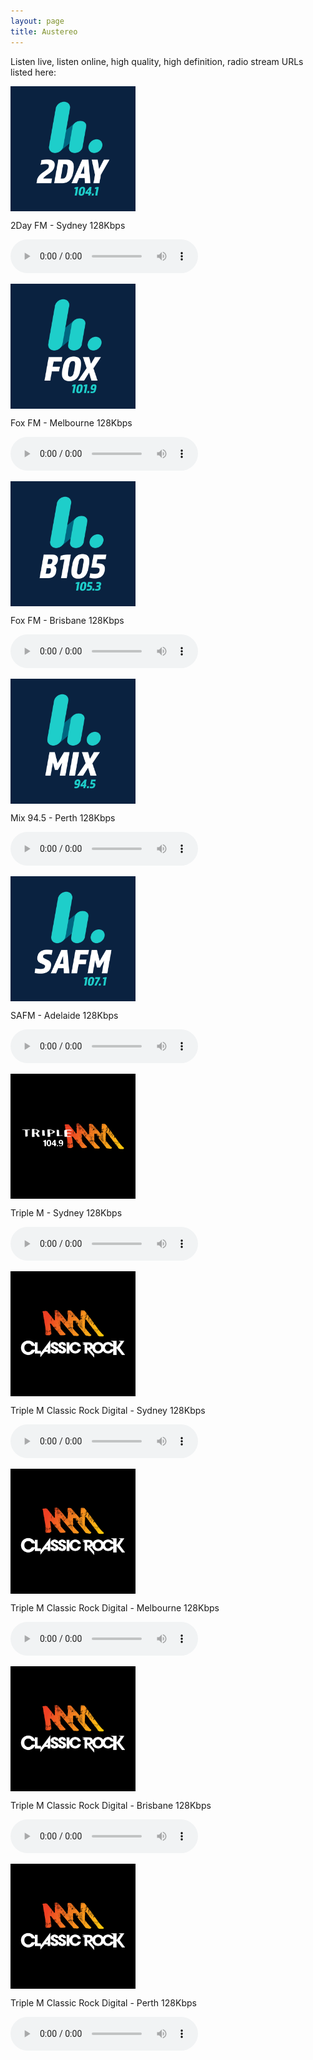 ```yaml
---
layout: page
title: Austereo
---
```

<script src="https://cdn.jsdelivr.net/npm/hls.js@latest"></script> <!-- Include the HLS.js library -->

Listen live, listen online, high quality, high definition, radio stream URLs listed here:

<!------------------ Hit Network ------------------>

<p align="left"><a href="https://wz2liw.scahw.com.au/live/2day_128.stream/playlist.m3u8">
<img style="vertical-align:middle;margin:0px 0px 0px 0px" width="200" src="/assets/img/stations/2day.png">
</a></p>

2Day FM - Sydney 128Kbps

<audio id="2day" controls></audio>


<p align="left"><a href="https://wz3liw.scahw.com.au/live/3fox_128.stream/playlist.m3u8">
<img style="vertical-align:middle;margin:0px 0px 0px 0px" width="200" src="/assets/img/stations/fox.png">
</a></p>

Fox FM - Melbourne 128Kbps

<audio id="3fox" controls></audio>


<p align="left"><a href="https://wz4liw.scahw.com.au/live/4bbb_128.stream/playlist.m3u8">
<img style="vertical-align:middle;margin:0px 0px 0px 0px" width="200" src="/assets/img/stations/b105.png">
</a></p>

Fox FM - Brisbane 128Kbps

<audio id="4bbb" controls></audio>


<p align="left"><a href="https://wz6liw.scahw.com.au/live/6mix_128.stream/playlist.m3u8">
<img style="vertical-align:middle;margin:0px 0px 0px 0px" width="200" src="/assets/img/stations/Mix94.5.png">
</a></p>

Mix 94.5 - Perth 128Kbps

<audio id="6mix" controls></audio>


<p align="left"><a href="https://wz5liw.scahw.com.au/live/5ssa_128.stream/playlist.m3u8">
<img style="vertical-align:middle;margin:0px 0px 0px 0px" width="200" src="/assets/img/stations/safm.png">
</a></p>

SAFM - Adelaide 128Kbps

<audio id="5ssa" controls></audio>


<!------------------ Triple M Network ------------------>

<p align="left"><a href="https://wz3liw.scahw.com.au/live/2mmm_128.stream/playlist.m3u8">
<img style="vertical-align:middle;margin:0px 0px 0px 0px" width="200" src="/assets/img/stations/2mmm.png">
</a></p>

Triple M - Sydney 128Kbps

<audio id="2mmm" controls></audio>

<!------------------ Triple M Classic Rock ------------------>

<p align="left"><a href="https://wz2liw.scahw.com.au/live/2classicrock_128.stream/playlist.m3u8">
<img style="vertical-align:middle;margin:0px 0px 0px 0px" width="200" src="/assets/img/stations/triplemclassicrock.png">
</a></p>

Triple M Classic Rock Digital - Sydney 128Kbps

<audio id="2classicrock" controls></audio>


<p align="left"><a href="https://wz2liw.scahw.com.au/live/3classicrock_128.stream/playlist.m3u8">
<img style="vertical-align:middle;margin:0px 0px 0px 0px" width="200" src="/assets/img/stations/triplemclassicrock.png">
</a></p>

Triple M Classic Rock Digital - Melbourne 128Kbps

<audio id="3classicrock" controls></audio>

<p align="left"><a href="https://wz2liw.scahw.com.au/live/4classicrock_128.stream/playlist.m3u8">
<img style="vertical-align:middle;margin:0px 0px 0px 0px" width="200" src="/assets/img/stations/triplemclassicrock.png">
</a></p>

Triple M Classic Rock Digital - Brisbane 128Kbps

<audio id="4classicrock" controls></audio>

<p align="left"><a href="https://wz2liw.scahw.com.au/live/6classicrock_128.stream/playlist.m3u8">
<img style="vertical-align:middle;margin:0px 0px 0px 0px" width="200" src="/assets/img/stations/triplemclassicrock.png">
</a></p>

Triple M Classic Rock Digital - Perth 128Kbps

<audio id="6classicrock" controls></audio>


<!------------------------------------------->
<!--------SCRIPTS-------->
<!------------------------------------------->

<!------------------ Triple M Classic Rock ------------------>

<script>
  var audio1 = document.getElementById('2classicrock');
  var audioSrc1 = 'https://wz2liw.scahw.com.au/live/2classicrock_128.stream/playlist.m3u8';
  var hls1 = new Hls();
  // Initialize more audio variables as needed

  if (audio1.canPlayType('application/vnd.apple.mpegurl') || (typeof window.Hls === 'undefined')) {
    audio1.src = audioSrc1;

  } else {

      hls1.attachMedia(audio1);

    // When the play button is clicked, check if the source is loaded and start playback
    audio1.addEventListener('play', function() {
      if (hls1.media && hls1.media.readyState === 4) { // Check if the source is loaded (readyState 4 means loaded)
        hls1.startLoad(); // Resume loading in case it was stopped
      } else {
        hls1.loadSource(audioSrc1); // Provide the path to your .m3u8 file
        audio1.play();
      }
    });
    // Stop loading the source when the audio is paused
    audio1.addEventListener('pause', function() {
      hls1.stopLoad(); // Stop loading the source
    });
  }
</script>

<script>
  var audio2 = document.getElementById('3classicrock');
  var audioSrc2 = 'https://wz2liw.scahw.com.au/live/2classicrock_128.stream/playlist.m3u8';
  var hls2 = new Hls();

  if (audio2.canPlayType('application/vnd.apple.mpegurl') || (typeof window.Hls === 'undefined')) {
    audio2.src = audioSrc2;

  } else {

      hls2.attachMedia(audio2);

    // When the play button is clicked, check if the source is loaded and start playback
    audio2.addEventListener('play', function() {
      if (hls2.media && hls2.media.readyState === 4) { // Check if the source is loaded (readyState 4 means loaded)
        hls2.startLoad(); // Resume loading in case it was stopped
      } else {
        hls2.loadSource(audioSrc2); // Provide the path to your .m3u8 file
        audio2.play();
      }
    });
    // Stop loading the source when the audio is paused
    audio2.addEventListener('pause', function() {
      hls2.stopLoad(); // Stop loading the source
    });
  }
</script>

<script>
  var audio3 = document.getElementById('4classicrock');
  var audioSrc3 = 'https://wz2liw.scahw.com.au/live/4classicrock_128.stream/playlist.m3u8';
  var hls3 = new Hls();

  if (audio3.canPlayType('application/vnd.apple.mpegurl') || (typeof window.Hls === 'undefined')) {
    audio3.src = audioSrc3;

  } else {

      hls3.attachMedia(audio3);

    // When the play button is clicked, check if the source is loaded and start playback
    audio3.addEventListener('play', function() {
      if (hls3.media && hls3.media.readyState === 4) { // Check if the source is loaded (readyState 4 means loaded)
        hls3.startLoad(); // Resume loading in case it was stopped
      } else {
        hls3.loadSource(audioSrc3); // Provide the path to your .m3u8 file
        audio3.play();
      }
    });
    // Stop loading the source when the audio is paused
    audio3.addEventListener('pause', function() {
      hls3.stopLoad(); // Stop loading the source
    });
  }
</script>

<script>
  var audio4 = document.getElementById('6classicrock');
  var audioSrc4 = 'https://wz2liw.scahw.com.au/live/6classicrock_128.stream/playlist.m3u8';
  var hls4 = new Hls();

  if (audio4.canPlayType('application/vnd.apple.mpegurl') || (typeof window.Hls === 'undefined')) {
    audio4.src = audioSrc4; 

  } else {

      hls4.attachMedia(audio4);

    // When the play button is clicked, check if the source is loaded and start playback
    audio4.addEventListener('play', function() {
      if (hls4.media && hls4.media.readyState === 4) { // Check if the source is loaded (readyState 4 means loaded)
        hls4.startLoad(); // Resume loading in case it was stopped
      } else {
        hls4.loadSource(audioSrc4); // Provide the path to your .m3u8 file
        audio4.play();
      }
    });
    // Stop loading the source when the audio is paused
    audio4.addEventListener('pause', function() {
      hls4.stopLoad(); // Stop loading the source
    });
  }
</script>

<!------------------ Hit ------------------>

<script>
  var audio5 = document.getElementById('2day');
  var audioSrc5 = 'https://wz2liw.scahw.com.au/live/2day_128.stream/playlist.m3u8';
  var hls5 = new Hls();

  if (audio5.canPlayType('application/vnd.apple.mpegurl') || (typeof window.Hls === 'undefined')) {
    audio5.src = audioSrc5; 

  } else {

      hls5.attachMedia(audio5);

    // When the play button is clicked, check if the source is loaded and start playback
    audio5.addEventListener('play', function() {
      if (hls5.media && hls5.media.readyState === 4) { // Check if the source is loaded (readyState 4 means loaded)
        hls5.startLoad(); // Resume loading in case it was stopped
      } else {
        hls5.loadSource(audioSrc5); // Provide the path to your .m3u8 file
        audio5.play();
      }
    });
    // Stop loading the source when the audio is paused
    audio5.addEventListener('pause', function() {
      hls5.stopLoad(); // Stop loading the source
    });
  }
</script>

<script>
  var audio6 = document.getElementById('2dance');
  var audioSrc6 = 'https://wz2liw.scahw.com.au/live/2dance_128.stream/playlist.m3u8';
  var hls6 = new Hls();

  if (audio6.canPlayType('application/vnd.apple.mpegurl') || (typeof window.Hls === 'undefined')) {
    audio6.src = audioSrc6; 

  } else {

      hls6.attachMedia(audio6);

    // When the play button is clicked, check if the source is loaded and start playback
    audio6.addEventListener('play', function() {
      if (hls6.media && hls6.media.readyState === 4) { // Check if the source is loaded (readyState 4 means loaded)
        hls6.startLoad(); // Resume loading in case it was stopped
      } else {
        hls6.loadSource(audioSrc6); // Provide the path to your .m3u8 file
        audio6.play();
      }
    });
    // Stop loading the source when the audio is paused
    audio6.addEventListener('pause', function() {
      hls6.stopLoad(); // Stop loading the source
    });
  }
</script>

<script>
  var audio7 = document.getElementById('2easy');
  var audioSrc7 = 'https://wz2liw.scahw.com.au/live/2easy_128.stream/playlist.m3u8';
  var hls7 = new Hls();

  if (audio7.canPlayType('application/vnd.apple.mpegurl') || (typeof window.Hls === 'undefined')) {
    audio7.src = audioSrc7; 

  } else {

      hls7.attachMedia(audio7);

    // When the play button is clicked, check if the source is loaded and start playback
    audio7.addEventListener('play', function() {
      if (hls7.media && hls7.media.readyState === 4) { // Check if the source is loaded (readyState 4 means loaded)
        hls7.startLoad(); // Resume loading in case it was stopped
      } else {
        hls7.loadSource(audioSrc7); // Provide the path to your .m3u8 file
        audio7.play();
      }
    });
    // Stop loading the source when the audio is paused
    audio7.addEventListener('pause', function() {
      hls7.stopLoad(); // Stop loading the source
    });
  }
</script>

<script>
  var audio8 = document.getElementById('3fox');
  var audioSrc8 = 'https://wz2liw.scahw.com.au/live/3fox_128.stream/playlist.m3u8';
  var hls8 = new Hls();

  if (audio8.canPlayType('application/vnd.apple.mpegurl') || (typeof window.Hls === 'undefined')) {
    audio8.src = audioSrc8; 

  } else {

      hls8.attachMedia(audio8);

    // When the play button is clicked, check if the source is loaded and start playback
    audio8.addEventListener('play', function() {
      if (hls8.media && hls8.media.readyState === 4) { // Check if the source is loaded (readyState 4 means loaded)
        hls8.startLoad(); // Resume loading in case it was stopped
      } else {
        hls8.loadSource(audioSrc8); // Provide the path to your .m3u8 file
        audio8.play();
      }
    });
    // Stop loading the source when the audio is paused
    audio8.addEventListener('pause', function() {
      hls8.stopLoad(); // Stop loading the source
    });
  }
</script>

<script>
  var audio8 = document.getElementById('4bbb');
  var audioSrc8 = 'https://wz4liw.scahw.com.au/live/4bbb_128.stream/playlist.m3u8';
  var hls8 = new Hls();

  if (audio8.canPlayType('application/vnd.apple.mpegurl') || (typeof window.Hls === 'undefined')) {
    audio8.src = audioSrc8; 

  } else {

      hls8.attachMedia(audio8);

    // When the play button is clicked, check if the source is loaded and start playback
    audio8.addEventListener('play', function() {
      if (hls8.media && hls8.media.readyState === 4) { // Check if the source is loaded (readyState 4 means loaded)
        hls8.startLoad(); // Resume loading in case it was stopped
      } else {
        hls8.loadSource(audioSrc8); // Provide the path to your .m3u8 file
        audio8.play();
      }
    });
    // Stop loading the source when the audio is paused
    audio8.addEventListener('pause', function() {
      hls8.stopLoad(); // Stop loading the source
    });
  }
</script>

<script>
  var audio9 = document.getElementById('5ssa');
  var audioSrc9 = 'https://wz5liw.scahw.com.au/live/5ssa_128.stream/playlist.m3u8';
  var hls9 = new Hls();

  if (audio9.canPlayType('application/vnd.apple.mpegurl') || (typeof window.Hls === 'undefined')) {
    audio9.src = audioSrc9; 

  } else {

      hls9.attachMedia(audio9);

    // When the play button is clicked, check if the source is loaded and start playback
    audio9.addEventListener('play', function() {
      if (hls9.media && hls9.media.readyState === 4) { // Check if the source is loaded (readyState 4 means loaded)
        hls9.startLoad(); // Resume loading in case it was stopped
      } else {
        hls9.loadSource(audioSrc9); // Provide the path to your .m3u8 file
        audio9.play();
      }
    });
    // Stop loading the source when the audio is paused
    audio9.addEventListener('pause', function() {
      hls9.stopLoad(); // Stop loading the source
    });
  }
</script>

<script>
  var audio10 = document.getElementById('6mix');
  var audioSrc10 = 'https://wz6liw.scahw.com.au/live/6mix_128.stream/playlist.m3u8';
  var hls10 = new Hls();

  if (audio10.canPlayType('application/vnd.apple.mpegurl') || (typeof window.Hls === 'undefined')) {
    audio10.src = audioSrc10; 

  } else {

      hls10.attachMedia(audio10);

    // When the play button is clicked, check if the source is loaded and start playback
    audio10.addEventListener('play', function() {
      if (hls10.media && hls10.media.readyState === 4) { // Check if the source is loaded (readyState 4 means loaded)
        hls10.startLoad(); // Resume loading in case it was stopped
      } else {
        hls10.loadSource(audioSrc10); // Provide the path to your .m3u8 file
        audio10.play();
      }
    });
    // Stop loading the source when the audio is paused
    audio10.addEventListener('pause', function() {
      hls10.stopLoad(); // Stop loading the source
    });
  }
</script>

<!------------------ Triple M ------------------>

<script>
  var audio11 = document.getElementById('2mmm');
  var audioSrc11 = 'https://wz3liw.scahw.com.au/live/2mmm_128.stream/playlist.m3u8';
  var hls11 = new Hls();

  if (audio11.canPlayType('application/vnd.apple.mpegurl') || (typeof window.Hls === 'undefined')) {
    audio11.src = audioSrc11; 

  } else {

      hls11.attachMedia(audio11);

    // When the play button is clicked, check if the source is loaded and start playback
    audio11.addEventListener('play', function() {
      if (hls11.media && hls11.media.readyState === 4) { // Check if the source is loaded (readyState 4 means loaded)
        hls11.startLoad(); // Resume loading in case it was stopped
      } else {
        hls11.loadSource(audioSrc11); // Provide the path to your .m3u8 file
        audio11.play();
      }
    });
    // Stop loading the source when the audio is paused
    audio11.addEventListener('pause', function() {
      hls11.stopLoad(); // Stop loading the source
    });
  }
</script>

<script>
  var audio12 = document.getElementById('3mmm');
  var audioSrc12 = 'https://wz3liw.scahw.com.au/live/3mmm_128.stream/playlist.m3u8';
  var hls12 = new Hls();

  if (audio12.canPlayType('application/vnd.apple.mpegurl') || (typeof window.Hls === 'undefined')) {
    audio12.src = audioSrc12; 

  } else {

      hls12.attachMedia(audio12);

    // When the play button is clicked, check if the source is loaded and start playback
    audio12.addEventListener('play', function() {
      if (hls12.media && hls12.media.readyState === 4) { // Check if the source is loaded (readyState 4 means loaded)
        hls12.startLoad(); // Resume loading in case it was stopped
      } else {
        hls12.loadSource(audioSrc12); // Provide the path to your .m3u8 file
        audio12.play();
      }
    });
    // Stop loading the source when the audio is paused
    audio12.addEventListener('pause', function() {
      hls12.stopLoad(); // Stop loading the source
    });
  }
</script>

<script>
  var audio13 = document.getElementById('4mmm');
  var audioSrc13 = 'https://wz3liw.scahw.com.au/live/4mmm_128.stream/playlist.m3u8';
  var hls13 = new Hls();

  if (audio13.canPlayType('application/vnd.apple.mpegurl') || (typeof window.Hls === 'undefined')) {
    audio13.src = audioSrc13; 

  } else {

      hls13.attachMedia(audio13);

    // When the play button is clicked, check if the source is loaded and start playback
    audio13.addEventListener('play', function() {
      if (hls13.media && hls13.media.readyState === 4) { // Check if the source is loaded (readyState 4 means loaded)
        hls13.startLoad(); // Resume loading in case it was stopped
      } else {
        hls13.loadSource(audioSrc13); // Provide the path to your .m3u8 file
        audio13.play();
      }
    });
    // Stop loading the source when the audio is paused
    audio13.addEventListener('pause', function() {
      hls13.stopLoad(); // Stop loading the source
    });
  }
</script>

<script>
  var audio14 = document.getElementById('6ppm');
  var audioSrc14 = 'https://wz3liw.scahw.com.au/live/6ppm_128.stream/playlist.m3u8';
  var hls14 = new Hls();

  if (audio14.canPlayType('application/vnd.apple.mpegurl') || (typeof window.Hls === 'undefined')) {
    audio14.src = audioSrc14; 

  } else {

      hls14.attachMedia(audio14);

    // When the play button is clicked, check if the source is loaded and start playback
    audio14.addEventListener('play', function() {
      if (hls14.media && hls14.media.readyState === 4) { // Check if the source is loaded (readyState 4 means loaded)
        hls14.startLoad(); // Resume loading in case it was stopped
      } else {
        hls14.loadSource(audioSrc14); // Provide the path to your .m3u8 file
        audio14.play();
      }
    });
    // Stop loading the source when the audio is paused
    audio14.addEventListener('pause', function() {
      hls14.stopLoad(); // Stop loading the source
    });
  }
</script>

<script>
  var audio15 = document.getElementById('5mmm');
  var audioSrc15 = 'https://wz3liw.scahw.com.au/live/5mmm_128.stream/playlist.m3u8';
  var hls15 = new Hls();

  if (audio15.canPlayType('application/vnd.apple.mpegurl') || (typeof window.Hls === 'undefined')) {
    audio15.src = audioSrc15; 

  } else {

      hls15.attachMedia(audio15);

    // When the play button is clicked, check if the source is loaded and start playback
    audio15.addEventListener('play', function() {
      if (hls15.media && hls15.media.readyState === 4) { // Check if the source is loaded (readyState 4 means loaded)
        hls15.startLoad(); // Resume loading in case it was stopped
      } else {
        hls15.loadSource(audioSrc15); // Provide the path to your .m3u8 file
        audio15.play();
      }
    });
    // Stop loading the source when the audio is paused
    audio15.addEventListener('pause', function() {
      hls15.stopLoad(); // Stop loading the source
    });
  }
</script>